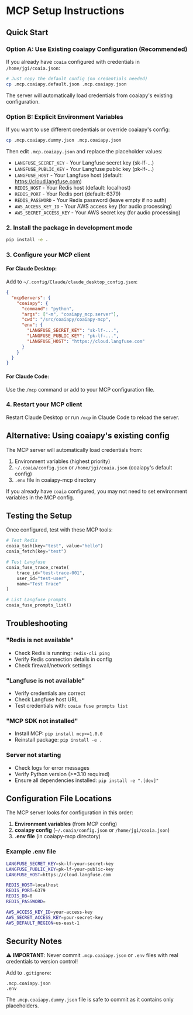 # MCP Setup Instructions

## Quick Start

### Option A: Use Existing coaiapy Configuration (Recommended)

If you already have `coaia` configured with credentials in `/home/jgi/coaia.json`:

```bash
# Just copy the default config (no credentials needed)
cp .mcp.coaiapy.default.json .mcp.coaiapy.json
```

The server will automatically load credentials from coaiapy's existing configuration.

### Option B: Explicit Environment Variables

If you want to use different credentials or override coaiapy's config:

```bash
cp .mcp.coaiapy.dummy.json .mcp.coaiapy.json
```

Then edit `.mcp.coaiapy.json` and replace the placeholder values:

- `LANGFUSE_SECRET_KEY` - Your Langfuse secret key (sk-lf-...)
- `LANGFUSE_PUBLIC_KEY` - Your Langfuse public key (pk-lf-...)
- `LANGFUSE_HOST` - Your Langfuse host (default: https://cloud.langfuse.com)
- `REDIS_HOST` - Your Redis host (default: localhost)
- `REDIS_PORT` - Your Redis port (default: 6379)
- `REDIS_PASSWORD` - Your Redis password (leave empty if no auth)
- `AWS_ACCESS_KEY_ID` - Your AWS access key (for audio processing)
- `AWS_SECRET_ACCESS_KEY` - Your AWS secret key (for audio processing)

### 2. Install the package in development mode

```bash
pip install -e .
```

### 3. Configure your MCP client

#### For Claude Desktop:

Add to `~/.config/Claude/claude_desktop_config.json`:

```json
{
  "mcpServers": {
    "coaiapy": {
      "command": "python",
      "args": ["-m", "coaiapy_mcp.server"],
      "cwd": "/src/coaiapy/coaiapy-mcp",
      "env": {
        "LANGFUSE_SECRET_KEY": "sk-lf-...",
        "LANGFUSE_PUBLIC_KEY": "pk-lf-...",
        "LANGFUSE_HOST": "https://cloud.langfuse.com"
      }
    }
  }
}
```

#### For Claude Code:

Use the `/mcp` command or add to your MCP configuration file.

### 4. Restart your MCP client

Restart Claude Desktop or run `/mcp` in Claude Code to reload the server.

## Alternative: Using coaiapy's existing config

The MCP server will automatically load credentials from:

1. Environment variables (highest priority)
2. `~/.coaia/config.json` or `/home/jgi/coaia.json` (coaiapy's default config)
3. `.env` file in coaiapy-mcp directory

If you already have `coaia` configured, you may not need to set environment variables in the MCP config.

## Testing the Setup

Once configured, test with these MCP tools:

```python
# Test Redis
coaia_tash(key="test", value="hello")
coaia_fetch(key="test")

# Test Langfuse
coaia_fuse_trace_create(
    trace_id="test-trace-001",
    user_id="test-user",
    name="Test Trace"
)

# List Langfuse prompts
coaia_fuse_prompts_list()
```

## Troubleshooting

### "Redis is not available"
- Check Redis is running: `redis-cli ping`
- Verify Redis connection details in config
- Check firewall/network settings

### "Langfuse is not available"
- Verify credentials are correct
- Check Langfuse host URL
- Test credentials with: `coaia fuse prompts list`

### "MCP SDK not installed"
- Install MCP: `pip install mcp>=1.0.0`
- Reinstall package: `pip install -e .`

### Server not starting
- Check logs for error messages
- Verify Python version (>=3.10 required)
- Ensure all dependencies installed: `pip install -e ".[dev]"`

## Configuration File Locations

The MCP server looks for configuration in this order:

1. **Environment variables** (from MCP config)
2. **coaiapy config** (`~/.coaia/config.json` or `/home/jgi/coaia.json`)
3. **.env file** (in coaiapy-mcp directory)

### Example .env file

```bash
LANGFUSE_SECRET_KEY=sk-lf-your-secret-key
LANGFUSE_PUBLIC_KEY=pk-lf-your-public-key
LANGFUSE_HOST=https://cloud.langfuse.com

REDIS_HOST=localhost
REDIS_PORT=6379
REDIS_DB=0
REDIS_PASSWORD=

AWS_ACCESS_KEY_ID=your-access-key
AWS_SECRET_ACCESS_KEY=your-secret-key
AWS_DEFAULT_REGION=us-east-1
```

## Security Notes

⚠️ **IMPORTANT**: Never commit `.mcp.coaiapy.json` or `.env` files with real credentials to version control!

Add to `.gitignore`:
```
.mcp.coaiapy.json
.env
```

The `.mcp.coaiapy.dummy.json` file is safe to commit as it contains only placeholders.
